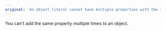 ```yaml
---
original: 'An object literal cannot have multiple properties with the same name.'
---
```


You can't add the same property multiple times to an object.

